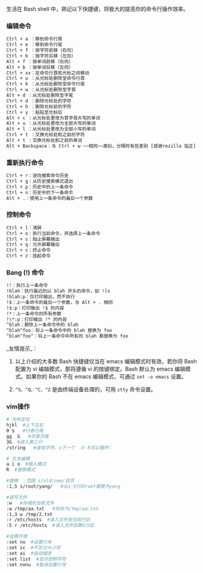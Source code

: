 生活在 Bash shell 中，熟记以下快捷键，将极大的提高你的命令行操作效率。

### 编辑命令 ###
```cmd
Ctrl + a ：移到命令行首
Ctrl + e ：移到命令行尾
Ctrl + f ：按字符前移（右向）
Ctrl + b ：按字符后移（左向）
Alt + f ：按单词前移（右向）
Alt + b ：按单词后移（左向）
Ctrl + xx：在命令行首和光标之间移动
Ctrl + u ：从光标处删除至命令行首
Ctrl + k ：从光标处删除至命令行尾
Ctrl + w ：从光标处删除至字首
Alt + d ：从光标处删除至字尾
Ctrl + d ：删除光标处的字符
Ctrl + h ：删除光标前的字符
Ctrl + y ：粘贴至光标后
Alt + c ：从光标处更改为首字母大写的单词
Alt + u ：从光标处更改为全部大写的单词
Alt + l ：从光标处更改为全部小写的单词
Ctrl + t ：交换光标处和之前的字符
Alt + t ：交换光标处和之前的单词
Alt + Backspace：与 Ctrl + w ~~相同~~类似，分隔符有些差别 [感谢rezilla 指正]
```
### 重新执行命令 ###
```cmd
Ctrl + r：逆向搜索命令历史
Ctrl + g：从历史搜索模式退出
Ctrl + p：历史中的上一条命令
Ctrl + n：历史中的下一条命令
Alt + .：使用上一条命令的最后一个参数
```
### 控制命令 ###
```cmd
Ctrl + l：清屏
Ctrl + o：执行当前命令，并选择上一条命令
Ctrl + s：阻止屏幕输出
Ctrl + q：允许屏幕输出
Ctrl + c：终止命令
Ctrl + z：挂起命令
```
### Bang (!) 命令 ###
```cmd
!!：执行上一条命令
!blah：执行最近的以 blah 开头的命令，如 !ls
!blah:p：仅打印输出，而不执行
!$：上一条命令的最后一个参数，与 Alt + . 相同
!$:p：打印输出 !$ 的内容
!*：上一条命令的所有参数
!\*:p：打印输出 !* 的内容
^blah：删除上一条命令中的 blah
^blah^foo：将上一条命令中的 blah 替换为 foo
^blah^foo^：将上一条命令中所有的 blah 都替换为 foo
```
\_友情提示\_：

1. 以上介绍的大多数 Bash 快捷键仅当在 emacs 编辑模式时有效，若你将 Bash 配置为 vi 编辑模式，那将遵循 vi 的按键绑定。Bash 默认为 emacs 编辑模式。如果你的 Bash 不在 emacs 编辑模式，可通过 `set -o emacs` 设置。

2. `^S、^Q、^C、^Z` 是由终端设备处理的，可用 `stty` 命令设置。


### vim操作

```bash
# 光标定位
hjkl  #上下左右
0 $   #行首行尾
gg  G   #页首页尾
3G  #进入第三行
/string   #查找字符，n下一个 （n N可以循环）

# 文本编辑
a i o  #插入模式
R  #替换模式

#替换  :范围 s/old/new/选项
:1,5 s/root/yang/   #从1-5行的root替换为yang

#读写文件
:w   #存储到当前文件
:w /tmp/aa.txt   #另存为/tmp/aa.txt
:1,3 w /tmp/2.txt
:r /etc/hosts  #读入文件到当前行后
:5 r /etc/hosts  #读入文件到第5行后

#设置环境
:set nu  #设置行号
:set ic  #不区分大小写
:set ai  #自动缩进
:set list  #显示控制字符
:set nonu  #取消设置行号
```
